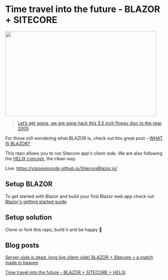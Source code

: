 # Time travel into the future - BLAZOR + SITECORE
<a href="https://visionsincode.files.wordpress.com/2018/06/hackerman.gif"><img data-attachment-id="3491" data-permalink="https://visionsincode.wordpress.com/?attachment_id=3491" data-orig-file="https://visionsincode.files.wordpress.com/2018/06/hackerman.gif?w=748" data-orig-size="480,270" data-comments-opened="1" data-image-meta="{&quot;aperture&quot;:&quot;0&quot;,&quot;credit&quot;:&quot;&quot;,&quot;camera&quot;:&quot;&quot;,&quot;caption&quot;:&quot;&quot;,&quot;created_timestamp&quot;:&quot;0&quot;,&quot;copyright&quot;:&quot;&quot;,&quot;focal_length&quot;:&quot;0&quot;,&quot;iso&quot;:&quot;0&quot;,&quot;shutter_speed&quot;:&quot;0&quot;,&quot;title&quot;:&quot;&quot;,&quot;orientation&quot;:&quot;0&quot;}" data-image-title="Hackerman" data-image-description="" data-medium-file="https://visionsincode.files.wordpress.com/2018/06/hackerman.gif?w=748?w=300" data-large-file="https://visionsincode.files.wordpress.com/2018/06/hackerman.gif?w=748?w=480" src="https://visionsincode.files.wordpress.com/2018/06/hackerman.gif?w=480" alt="" class="aligncenter size-full wp-image-3491" width="480" height="270" srcset="https://visionsincode.files.wordpress.com/2018/06/hackerman.gif?w=480&amp;zoom=2 1.5x" src-orig="https://visionsincode.files.wordpress.com/2018/06/hackerman.gif?w=748" scale="1.5"></a>

> [Let’s get going, we are gone hack this 3.5 inch floppy disc to the year 2005](https://www.youtube.com/watch?v=KEkrWRHCDQU&amp;feature=youtu.be&amp;t=66)

For those still wondering what BLAZOR is, check out this great post – [WHAT IS BLAZOR?](https://learn-blazor.com/getting-started/what-is-blazor/ )

This repo allows you to run Sitecore app's client-side. We are also following the [HELIX concept](http://helix.sitecore.net/), the clean way.

Live: https://visionsincode.github.io/SitecoreBlazor.io/

## Setup BLAZOR
To get started with Blazor and build your first Blazor web app check out [Blazor's getting started guide](https://blazor.net/docs/get-started.html).

## Setup solution
Clone or fork this repo, build it and be happy 🙂


## Blog posts
[Server-side is dead, long live client-side! BLAZOR + Sitecore = a match made in heaven](https://visionsincode.wordpress.com/2018/05/13/server-side-is-dead-long-live-client-side-blazor-sitecore-a-match-made-in-heaven/)

[Time travel into the future – BLAZOR + SITECORE + HELIX](https://visionsincode.wordpress.com/2018/06/30/time-travel-into-the-future-blazor-sitecore-helix/)
